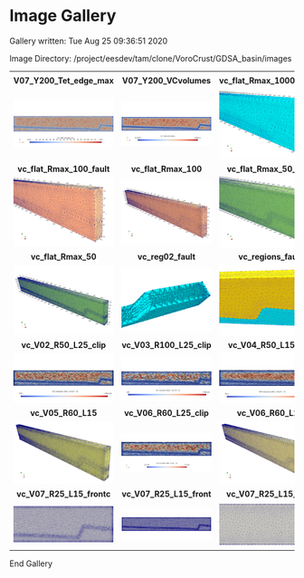 # Image Gallery 

Gallery written: Tue Aug 25 09:36:51 2020

Image Directory: /project/eesdev/tam/clone/VoroCrust/GDSA_basin/images


|  |  |  |   | 
| :---: | :---: | :---: | :---:  | 
|  |  |  |   | 
|  **V07_Y200_Tet_edge_max** |  **V07_Y200_VCvolumes** |  **vc_flat_Rmax_10000_fault** |  **vc_flat_Rmax_10000**  | 
| <img width="200" src="V07_Y200_Tet_edge_max.png"> | <img width="200" src="V07_Y200_VCvolumes.png"> | <img width="200" src="vc_flat_Rmax_10000_fault.png"> | <img width="200" src="vc_flat_Rmax_10000.png">  | 
|  **vc_flat_Rmax_100_fault** |  **vc_flat_Rmax_100** |  **vc_flat_Rmax_50_fault** |  **vc_flat_Rmax_50L15**  | 
| <img width="200" src="vc_flat_Rmax_100_fault.png"> | <img width="200" src="vc_flat_Rmax_100.png"> | <img width="200" src="vc_flat_Rmax_50_fault.png"> | <img width="200" src="vc_flat_Rmax_50L15.png">  | 
|  **vc_flat_Rmax_50** |  **vc_reg02_fault** |  **vc_regions_fault** |  **vc_V01_R10000_L25_clip**  | 
| <img width="200" src="vc_flat_Rmax_50.png"> | <img width="200" src="vc_reg02_fault.png"> | <img width="200" src="vc_regions_fault.png"> | <img width="200" src="vc_V01_R10000_L25_clip.png">  | 
|  **vc_V02_R50_L25_clip** |  **vc_V03_R100_L25_clip** |  **vc_V04_R50_L15_clip** |  **vc_V05_R60_L15_clip**  | 
| <img width="200" src="vc_V02_R50_L25_clip.png"> | <img width="200" src="vc_V03_R100_L25_clip.png"> | <img width="200" src="vc_V04_R50_L15_clip.png"> | <img width="200" src="vc_V05_R60_L15_clip.png">  | 
|  **vc_V05_R60_L15** |  **vc_V06_R60_L25_clip** |  **vc_V06_R60_L25** |  **vc_V07_R25_L15_clip**  | 
| <img width="200" src="vc_V05_R60_L15.png"> | <img width="200" src="vc_V06_R60_L25_clip.png"> | <img width="200" src="vc_V06_R60_L25.png"> | <img width="200" src="vc_V07_R25_L15_clip.png">  | 
|  **vc_V07_R25_L15_frontc** |  **vc_V07_R25_L15_front** |  **vc_V07_R25_L15_topc** |  **vc_V07_R25_L15_top**  | 
| <img width="200" src="vc_V07_R25_L15_frontc.png"> | <img width="200" src="vc_V07_R25_L15_front.png"> | <img width="200" src="vc_V07_R25_L15_topc.png"> | <img width="200" src="vc_V07_R25_L15_top.png">  | 


End Gallery
